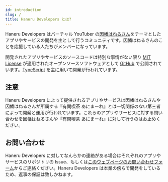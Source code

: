 ```yaml
---
id: introduction
slug: /
title: Haneru Developers とは?
---
```


Haneru Developers はバーチャル YouTuber の[因幡はねるさん](https://www.youtube.com/channel/UC0Owc36U9lOyi9Gx9Ic-4qg)をテーマとしたアプリやサービスの開発を主として行うコミュニティです。因幡はねるさんのことを応援している人たちがメンバーになっています。

開発されたアプリやサービスのソースコードは特別な事情がない限り [MIT License](https://opensource.org/licenses/MIT) が適用されたオープンソースソフトウェアとして [GitHub](https://github.com/inabagumi) で公開されています。[TypeScript](https://www.typescriptlang.org/) を主に用いて開発が行われています。

## 注意

Haneru Developers によって提供されるアプリやサービスは因幡はねるさんや因幡はねるさんが所属する『有閑喫茶 あにまーれ』とは一切関係のない第三者によって開発と運用が行われています。これらのアプリやサービスに対する問い合わせを因幡はねるさんや『有閑喫茶 あにまーれ』に対して行うのはお止めください。

## お問い合わせ

Haneru Developers に対してなんらかの連絡がある場合はそれぞれのアプリやサービスのリポジトリの Issue、もしくは[このウェブページのお問い合わせフォーム][contact]からご連絡ください。Haneru Developers は本業の傍らで開発をしているため、返事の保証は致しかねます。

[contact]: /contact

